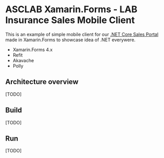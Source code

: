 # ASCLAB Xamarin.Forms - LAB Insurance Sales Mobile Client
This is an example of simple mobile client for our [.NET Core Sales Portal](https://github.com/asc-lab/dotnetcore-microservices-poc) made in Xamarin.Forms to showcase idea of .NET everywere.

- Xamarin.Forms 4.x
- Refit
- Akavache
- Polly

## Architecture overview
[TODO]

## Build
[TODO]

## Run
[TODO]
